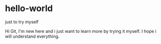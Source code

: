 # hello-world
just to try myself

Hi Git,
I'm new here and i just want to learn more by trying it myself.
I hope i will understand everything.
